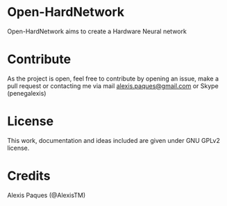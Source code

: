 # Open-HardNetwork
Open-HardNetwork aims to create a Hardware Neural network

# Contribute
As the project is open, feel free to contribute by opening an issue, make a pull request or contacting me via mail [alexis.paques@gmail.com](mailto:alexis.paques@gmail.com) or Skype (penegalexis)

# License
This work, documentation and ideas included are given under GNU GPLv2 license.

# Credits
Alexis Paques (@AlexisTM)